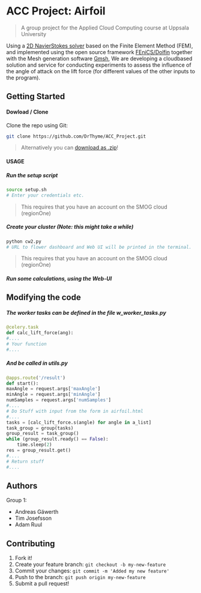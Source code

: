 # ACC Project: Airfoil


> A group project for the Applied Cloud Computing course at Uppsala University

Using a [2D NavierStokes solver](https://github.com/TDB-UU/naca_airfoil) based on the Finite Element Method (FEM), and
implemented using the open source framework [FEniCS/Dolfin](http://fenicsproject.org/) together
with the Mesh generation software [Gmsh](http://geuz.org/gmsh/), We are developing a cloudbased
solution and service for conducting experiments to assess the influence of the angle of attack on the lift
force (for different values of the other inputs to the program).



  
## Getting Started

#### Dowload / Clone
Clone the repo using Git:

```bash
git clone https://github.com/DrThyme/ACC_Project.git
```

> Alternatively you can [download as .zip](https://github.com/DrThyme/ACC_Project/archive/master.zip)!

#### USAGE

##### Run the setup script
```bash
source setup.sh
# Enter your credentials etc.
```
> This requires that you have an account on the SMOG cloud (regionOne)

##### Create your cluster (Note: this might take a while)
```bash
python cw2.py
# URL to flower dashboard and Web UI will be printed in the terminal.
```
> This requires that you have an account on the SMOG cloud (regionOne)

##### Run some calculations, using the Web-UI


## Modifying the code

##### The worker tasks can be defined in the file w_worker_tasks.py 
```Python
@celery.task
def calc_lift_force(ang):
#....
# Your function
#....
```
##### And be called in utils.py 
```Python
@apps.route('/result')
def start():
maxAngle = request.args['maxAngle']
minAngle = request.args['minAngle']
numSamples = request.args['numSamples']
#....
# Do Stuff with input from the form in airfoil.html
#....
tasks = [calc_lift_force.s(angle) for angle in a_list]
task_group = group(tasks)
group_result = task_group()
while (group_result.ready() == False):
    time.sleep(2)
res = group_result.get()
#....
# Return stuff
#....
```

## Authors
Group 1:
* Andreas Gäwerth
* Tim Josefsson
* Adam Ruul


## Contributing

1. Fork it!
2. Create your feature branch: `git checkout -b my-new-feature`
3. Commit your changes: `git commit -m 'Added my new feature'`
4. Push to the branch: `git push origin my-new-feature`
5. Submit a pull request!
